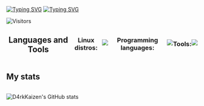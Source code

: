 <a href="https://git.io/typing-svg"><img src="https://readme-typing-svg.herokuapp.com?font=Fira+Code&weight=500&pause=1000&color=F60000&repeat=false&random=false&width=150&lines=D4rkKaizen+%7C+" alt="Typing SVG" /></a> <a href="https://git.io/typing-svg"><img src="https://readme-typing-svg.herokuapp.com?font=Fira+Code&weight=500&pause=1000&color=00F6F3&random=true&lines=Change+to+better!" alt="Typing SVG" /></a>

<img alt="Visitors" src="https://komarev.com/ghpvc/?username=D4rkKaizen&label=Profile%20Visits&style=for-the-badge" />

<div align="center" style="display: flex; align-items: center;">
  <h2>Languages and Tools</h2>
  <h3>Linux distros: </h3>
  <img src="https://skillicons.dev/icons?i=debian,arch,kali,mint,ubuntu," />
  <h3>Programming languages: </h3>
  <img src="https://skillicons.dev/icons?i=py,c,bash,go" />
  <h3>Tools: </h3>
  <img src="https://skillicons.dev/icons?i=aws,git,obsidian,vscode" />
</div>

<div align="center" style="display: flex; align-items: center;">
  <h2>My stats</h2>
</div>

![D4rkKaizen's GitHub stats](https://github-readme-stats.vercel.app/api?username=D4rkKaizen&theme=tokyonight&show_icons=true)
